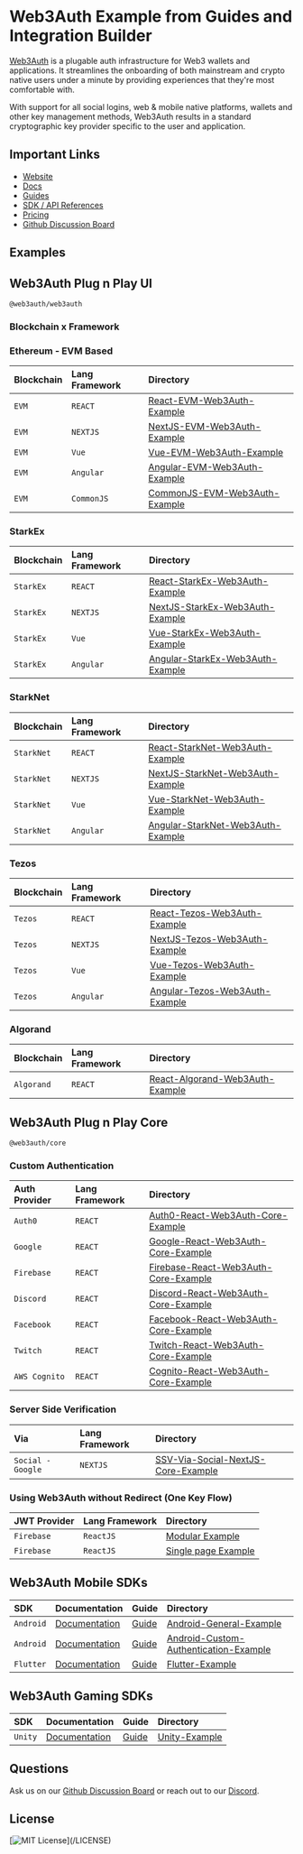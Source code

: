 # Web3Auth Example from Guides and Integration Builder

[Web3Auth](https://web3auth.io) is a plugable auth infrastructure for Web3
wallets and applications. It streamlines the onboarding of both mainstream and
crypto native users under a minute by providing experiences that they're most
comfortable with.

With support for all social logins, web & mobile native platforms, wallets and
other key management methods, Web3Auth results in a standard cryptographic key
provider specific to the user and application.

## Important Links

- [Website](https://web3auth.io)
- [Docs](https://web3auth.io/docs)
- [Guides](https://web3auth.io/docs/guides)
- [SDK / API References](https://web3auth.io/docs/sdk)
- [Pricing](https://web3auth.io/pricing.html)
- [Github Discussion Board](https://github.com/orgs/Web3Auth/discussions)

## Examples

## Web3Auth Plug n Play UI

`@web3auth/web3auth`

### Blockchain x Framework

### Ethereum - EVM Based

| Blockchain | Lang Framework | Directory                                                                         |
| :--------- | :------------- | :-------------------------------------------------------------------------------- |
| `EVM`      | `REACT`        | [React-EVM-Web3Auth-Example](/web-modal-sdk/evm/react-evm-web3auth-example)       |
| `EVM`      | `NEXTJS`       | [NextJS-EVM-Web3Auth-Example](/web-modal-sdk/evm/nextjs-evm-web3auth-example)     |
| `EVM`      | `Vue`          | [Vue-EVM-Web3Auth-Example](/web-modal-sdk/evm/vue-evm-web3auth-example)           |
| `EVM`      | `Angular`      | [Angular-EVM-Web3Auth-Example](/web-modal-sdk/evm/angular-evm-web3auth-example)   |
| `EVM`      | `CommonJS`     | [CommonJS-EVM-Web3Auth-Example](/web-modal-sdk/evm/commonjs-evm-web3auth-example) |

### StarkEx

| Blockchain | Lang Framework | Directory                                                                                   |
| :--------- | :------------- | :------------------------------------------------------------------------------------------ |
| `StarkEx`  | `REACT`        | [React-StarkEx-Web3Auth-Example](/web-modal-sdk/starkex/react-starkex-web3auth-example)     |
| `StarkEx`  | `NEXTJS`       | [NextJS-StarkEx-Web3Auth-Example](/web-modal-sdk/starkex/nextjs-starkex-web3auth-example)   |
| `StarkEx`  | `Vue`          | [Vue-StarkEx-Web3Auth-Example](/web-modal-sdk/starkex/vue-starkex-web3auth-example)         |
| `StarkEx`  | `Angular`      | [Angular-StarkEx-Web3Auth-Example](/web-modal-sdk/starkex/angular-starkex-web3auth-example) |

### StarkNet

| Blockchain | Lang Framework | Directory                                                                                      |
| :--------- | :------------- | :--------------------------------------------------------------------------------------------- |
| `StarkNet` | `REACT`        | [React-StarkNet-Web3Auth-Example](/web-modal-sdk/starknet/react-starknet-web3auth-example)     |
| `StarkNet` | `NEXTJS`       | [NextJS-StarkNet-Web3Auth-Example](/web-modal-sdk/starknet/nextjs-starknet-web3auth-example)   |
| `StarkNet` | `Vue`          | [Vue-StarkNet-Web3Auth-Example](/web-modal-sdk/starknet/vue-starknet-web3auth-example)         |
| `StarkNet` | `Angular`      | [Angular-StarkNet-Web3Auth-Example](/web-modal-sdk/starknet/angular-starknet-web3auth-example) |

### Tezos

| Blockchain | Lang Framework | Directory                                                                             |
| :--------- | :------------- | :------------------------------------------------------------------------------------ |
| `Tezos`    | `REACT`        | [React-Tezos-Web3Auth-Example](/web-modal-sdk/tezos/react-tezos-web3auth-example)     |
| `Tezos`    | `NEXTJS`       | [NextJS-Tezos-Web3Auth-Example](/web-modal-sdk/tezos/nextjs-tezos-web3auth-example)   |
| `Tezos`    | `Vue`          | [Vue-Tezos-Web3Auth-Example](/web-modal-sdk/tezos/vue-tezos-web3auth-example)         |
| `Tezos`    | `Angular`      | [Angular-Tezos-Web3Auth-Example](/web-modal-sdk/tezos/angular-tezos-web3auth-example) |

### Algorand

| Blockchain | Lang Framework | Directory                                                                                  |
| :--------- | :------------- | :----------------------------------------------------------------------------------------- |
| `Algorand` | `REACT`        | [React-Algorand-Web3Auth-Example](/web-modal-sdk/algorand/react-algorand-web3auth-example) |

## Web3Auth Plug n Play Core

`@web3auth/core`

### Custom Authentication

| Auth Provider | Lang Framework | Directory                                                                                               |
| :------------ | :------------- | :------------------------------------------------------------------------------------------------------ |
| `Auth0`       | `REACT`        | [Auth0-React-Web3Auth-Core-Example](/web-core-sdk/custom-authentication/auth0-react-core-example)       |
| `Google`      | `REACT`        | [Google-React-Web3Auth-Core-Example](/web-core-sdk/custom-authentication/google-react-core-example)     |
| `Firebase`    | `REACT`        | [Firebase-React-Web3Auth-Core-Example](/web-core-sdk/custom-authentication/firebase-react-core-example) |
| `Discord`     | `REACT`        | [Discord-React-Web3Auth-Core-Example](/web-core-sdk/custom-authentication/discord-react-core-example)   |
| `Facebook`    | `REACT`        | [Facebook-React-Web3Auth-Core-Example](/web-core-sdk/custom-authentication/facebook-react-core-example) |
| `Twitch`      | `REACT`        | [Twitch-React-Web3Auth-Core-Example](/web-core-sdk/custom-authentication/twitch-react-core-example)     |
| `AWS Cognito` | `REACT`        | [Cognito-React-Web3Auth-Core-Example](/web-core-sdk/custom-authentication/cognito-react-core-example)   |

### Server Side Verification

| Via               | Lang Framework | Directory                                                                                                       |
| :---------------- | :------------- | :-------------------------------------------------------------------------------------------------------------- |
| `Social - Google` | `NEXTJS`       | [SSV-Via-Social-NextJS-Core-Example](/web-core-sdk/server-side-verification/ssv-via-social-nextjs-core-example) |

### Using Web3Auth without Redirect (One Key Flow)

| JWT Provider | Lang Framework | Directory                                                              |
| :----------- | :------------- | :--------------------------------------------------------------------- |
| `Firebase`   | `ReactJS`      | [Modular Example](/web-core-sdk/one-key-flow/modular-example/)         |
| `Firebase`   | `ReactJS`      | [Single page Example](/web-core-sdk/one-key-flow/single-page-example/) |

## Web3Auth Mobile SDKs

| SDK       | Documentation                                         | Guide                                            | Directory                                                                        |
| :-------- | :---------------------------------------------------- | :----------------------------------------------- | :------------------------------------------------------------------------------- |
| `Android` | [Documentation](https://web3auth.io/docs/sdk/android) | [Guide](https://web3auth.io/docs/guides/android) | [Android-General-Example](/android/general-example/)                             |
| `Android` | [Documentation](https://web3auth.io/docs/sdk/android) | [Guide](https://web3auth.io/docs/guides/android) | [Android-Custom-Authentication-Example](/android/custom-authentication-example/) |
| `Flutter` | [Documentation](https://web3auth.io/docs/sdk/flutter) | [Guide](https://web3auth.io/docs/guides/flutter) | [Flutter-Example](/flutter)                                                      |

## Web3Auth Gaming SDKs

| SDK     | Documentation                                       | Guide                                          | Directory               |
| :------ | :-------------------------------------------------- | :--------------------------------------------- | :---------------------- |
| `Unity` | [Documentation](https://web3auth.io/docs/sdk/unity) | [Guide](https://web3auth.io/docs/guides/unity) | [Unity-Example](/unity) |

## Questions

Ask us on our
[Github Discussion Board](https://github.com/orgs/Web3Auth/discussions) or reach
out to our [Discord](https://discord.gg/web3auth).

## License

[![MIT License](https://img.shields.io/apm/l/atomic-design-ui.svg?)](/LICENSE)
